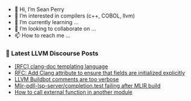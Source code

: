 - 👋 Hi, I’m Sean Perry
- 👀 I’m interested in compilers (c++, COBOL, llvm)
- 🌱 I’m currently learning ...
- 💞️ I’m looking to collaborate on ...
- 📫 How to reach me ...

<!---
s66perry/s66perry is a ✨ special ✨ repository because its `README.md` (this file) appears on your GitHub profile.
You can click the Preview link to take a look at your changes.
--->
### 📕 Latest LLVM Discourse Posts

<!-- DISCOURSE-LLVM:START -->
- [[RFC] clang-doc templating language](https://discourse.llvm.org/t/rfc-clang-doc-templating-language/80818#post_1)
- [RFC: Add Clang attribute to ensure that fields are initialized explicitly](https://discourse.llvm.org/t/rfc-add-clang-attribute-to-ensure-that-fields-are-initialized-explicitly/80626#post_15)
- [LLVM Buildbot comments are too verbose](https://discourse.llvm.org/t/llvm-buildbot-comments-are-too-verbose/80815#post_1)
- [Mlir-pdll-lsp-server/completion.test failing after MLIR build](https://discourse.llvm.org/t/mlir-pdll-lsp-server-completion-test-failing-after-mlir-build/80814#post_1)
- [How to call external function in another module](https://discourse.llvm.org/t/how-to-call-external-function-in-another-module/80745#post_9)
<!-- DISCOURSE-LLVM:END -->
